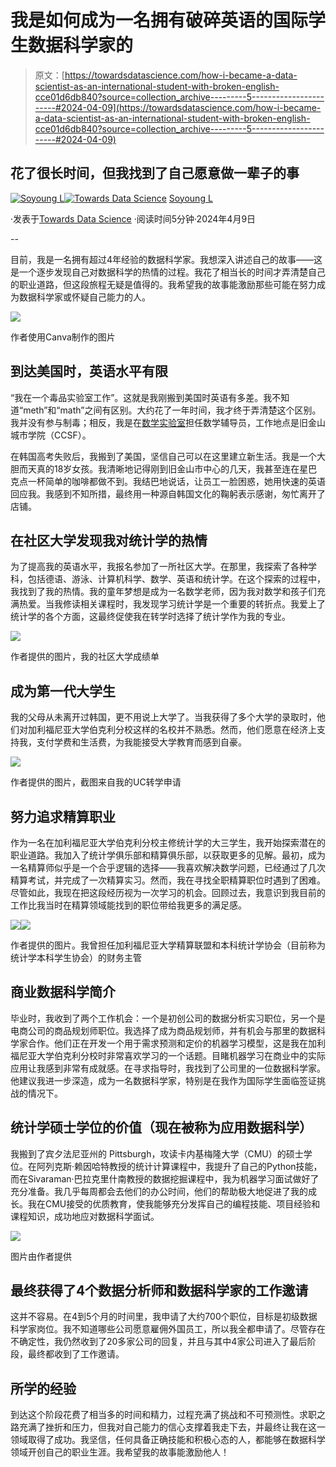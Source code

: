 # 我是如何成为一名拥有破碎英语的国际学生数据科学家的

> 原文：[https://towardsdatascience.com/how-i-became-a-data-scientist-as-an-international-student-with-broken-english-cce01d6db840?source=collection_archive---------5-----------------------#2024-04-09](https://towardsdatascience.com/how-i-became-a-data-scientist-as-an-international-student-with-broken-english-cce01d6db840?source=collection_archive---------5-----------------------#2024-04-09)

## 花了很长时间，但我找到了自己愿意做一辈子的事

[](https://medium.com/@soyoungluna?source=post_page---byline--cce01d6db840--------------------------------)[![Soyoung L](../Images/45f54e91e74521b5f52039829db3745b.png)](https://medium.com/@soyoungluna?source=post_page---byline--cce01d6db840--------------------------------)[](https://towardsdatascience.com/?source=post_page---byline--cce01d6db840--------------------------------)[![Towards Data Science](../Images/a6ff2676ffcc0c7aad8aaf1d79379785.png)](https://towardsdatascience.com/?source=post_page---byline--cce01d6db840--------------------------------) [Soyoung L](https://medium.com/@soyoungluna?source=post_page---byline--cce01d6db840--------------------------------)

·发表于[Towards Data Science](https://towardsdatascience.com/?source=post_page---byline--cce01d6db840--------------------------------) ·阅读时间5分钟·2024年4月9日

--

目前，我是一名拥有超过4年经验的数据科学家。我想深入讲述自己的故事——这是一个逐步发现自己对数据科学的热情的过程。我花了相当长的时间才弄清楚自己的职业道路，但这段旅程无疑是值得的。我希望我的故事能激励那些可能在努力成为数据科学家或怀疑自己能力的人。

![](../Images/33598b03ce214ee9274b84a583aabc20.png)

作者使用Canva制作的图片

## 到达美国时，英语水平有限

“我在一个毒品实验室工作”。这就是我刚搬到美国时英语有多差。我不知道“meth”和“math”之间有区别。大约花了一年时间，我才终于弄清楚这个区别。我并没有参与制毒；相反，我是在[数学实验室](https://www.ccsf.edu/ram-resources/math-lab)担任数学辅导员，工作地点是旧金山城市学院（CCSF）。

在韩国高考失败后，我搬到了美国，坚信自己可以在这里建立新生活。我是一个大胆而天真的18岁女孩。我清晰地记得刚到旧金山市中心的几天，我甚至连在星巴克点一杯简单的咖啡都做不到。我结巴地说话，让员工一脸困惑，她用快速的英语回应我。我感到不知所措，最终用一种源自韩国文化的鞠躬表示感谢，匆忙离开了店铺。

## 在社区大学发现我对统计学的热情

为了提高我的英语水平，我报名参加了一所社区大学。在那里，我探索了各种学科，包括德语、游泳、计算机科学、数学、英语和统计学。在这个探索的过程中，我找到了我的热情。我的童年梦想是成为一名数学老师，因为我对数学和孩子们充满热爱。当我修读相关课程时，我发现学习统计学是一个重要的转折点。我爱上了统计学的各个方面，这最终促使我在转学时选择了统计学作为我的专业。

![](../Images/49955801ffbdd3f3f6d3e175f6abe770.png)

作者提供的图片，我的社区大学成绩单

## 成为第一代大学生

我的父母从未离开过韩国，更不用说上大学了。当我获得了多个大学的录取时，他们对加利福尼亚大学伯克利分校这样的名校并不熟悉。然而，他们愿意在经济上支持我，支付学费和生活费，为我能接受大学教育而感到自豪。

![](../Images/918671ed8daff46b129e51244e4f2403.png)

作者提供的图片，截图来自我的UC转学申请

## 努力追求精算职业

作为一名在加利福尼亚大学伯克利分校主修统计学的大三学生，我开始探索潜在的职业道路。我加入了统计学俱乐部和精算俱乐部，以获取更多的见解。最初，成为一名精算师似乎是一个合乎逻辑的选择——我喜欢解决数学问题，已经通过了几次精算考试，并完成了一次精算实习。然而，我在寻找全职精算职位时遇到了困难。尽管如此，我现在把这段经历视为一次学习的机会。回顾过去，我意识到我目前的工作比我当时在精算领域能找到的职位带给我更多的满足感。

![](../Images/3a540b40a5ecb7031cd13e7bc93e3a92.png)![](../Images/5398aa9769894f702dd4e6c2ee654efe.png)

作者提供的图片。我曾担任加利福尼亚大学精算联盟和本科统计学协会（目前称为统计学本科学生协会）的财务主管

## 商业数据科学简介

毕业时，我收到了两个工作机会：一个是初创公司的数据分析实习职位，另一个是电商公司的商品规划师职位。我选择了成为商品规划师，并有机会与那里的数据科学家合作。他们正在开发一个用于需求预测和定价的机器学习模型，这是我在加利福尼亚大学伯克利分校时非常喜欢学习的一个话题。目睹机器学习在商业中的实际应用让我感到非常有成就感。在寻求指导时，我找到了公司里的一位数据科学家。他建议我进一步深造，成为一名数据科学家，特别是在我作为国际学生面临签证挑战的情况下。

## 统计学硕士学位的价值（现在被称为应用数据科学）

我搬到了宾夕法尼亚州的 Pittsburgh，攻读卡内基梅隆大学（CMU）的硕士学位。在阿列克斯·赖因哈特教授的统计计算课程中，我提升了自己的Python技能，而在Sivaraman·巴拉克里什南教授的数据挖掘课程中，我为机器学习面试做好了充分准备。我几乎每周都会去他们的办公时间，他们的帮助极大地促进了我的成长。我在CMU接受的优质教育，使我能够充分发挥自己的编程技能、项目经验和课程知识，成功地应对数据科学面试。

![](../Images/e537213a4411460bb5a631fd898a52dd.png)

图片由作者提供

## 最终获得了4个数据分析师和数据科学家的工作邀请

这并不容易。在4到5个月的时间里，我申请了大约700个职位，目标是初级数据科学家岗位。我不知道哪些公司愿意雇佣外国员工，所以我全都申请了。尽管存在不确定性，我仍然收到了20多家公司的回复，并且与其中4家公司进入了最后阶段，最终都收到了工作邀请。

## 所学的经验

到达这个阶段花费了相当多的时间和精力，过程充满了挑战和不可预测性。求职之路充满了挫折和压力，但我对自己能力的信心支撑着我走下去，并最终让我在这一领域取得了成功。我坚信，任何具备正确技能和积极心态的人，都能够在数据科学领域开创自己的职业生涯。我希望我的故事能激励他人！
